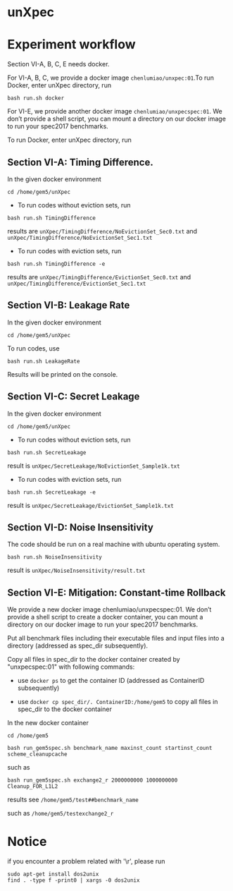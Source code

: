 # unXpec

# Experiment workflow

Section VI-A, B, C, E needs docker.

For VI-A, B, C, we provide a docker image `chenlumiao/unxpec:01`.To run Docker, enter unXpec directory, run


```shell
bash run.sh docker
```

For VI-E, we provide another docker image `chenlumiao/unxpecspec:01`.
We don’t provide a shell script, you can mount a directory on our docker image to run your spec2017 benchmarks.

To run Docker, enter unXpec directory, run 

## Section VI-A: Timing Difference. 

In the given docker environment

```shell
cd /home/gem5/unXpec
```

* To run codes without eviction sets, run

```shell
bash run.sh TimingDifference
```

results are `unXpec/TimingDifference/NoEvictionSet_Sec0.txt` and `unXpec/TimingDifference/NoEvictionSet_Sec1.txt`

* To run codes with eviction sets, run 

```shell
bash run.sh TimingDifference -e
```

results are `unXpec/TimingDifference/EvictionSet_Sec0.txt` and `unXpec/TimingDifference/EvictionSet_Sec1.txt`
    
## Section VI-B: Leakage Rate

In the given docker environment

```shell 
cd /home/gem5/unXpec
```

To run codes, use

```shell
bash run.sh LeakageRate
```

Results will be printed on the console.

## Section VI-C: Secret Leakage

In the given docker environment

```shell
cd /home/gem5/unXpec
```

* To run codes without eviction sets, run

```shell
bash run.sh SecretLeakage
```

result is `unXpec/SecretLeakage/NoEvictionSet_Sample1k.txt`

* To run codes with eviction sets, run 

```shell
bash run.sh SecretLeakage -e
```

result is `unXpec/SecretLeakage/EvictionSet_Sample1k.txt`
    


## Section VI-D: Noise Insensitivity

The code should be run on a real machine with ubuntu operating system.

```shell
bash run.sh NoiseInsensitivity
```

result is `unXpec/NoiseInsensitivity/result.txt`



## Section VI-E: Mitigation: Constant-time Rollback

We provide a new docker image chenlumiao/unxpecspec:01. We don’t provide a shell script to create a docker container, you can mount a directory on our docker image to run your spec2017 benchmarks.

Put all benchmark files including their executable files and input files into a directory (addressed as spec_dir subsequently).

Copy all files in spec_dir to the docker container created by "unxpecspec:01" with following commands:

* use `docker ps` to get the container ID (addressed as ContainerID subsequently)

* use `docker cp spec_dir/. ContainerID:/home/gem5`  to copy all files in spec_dir to the docker container


In the new docker container

```shell
cd /home/gem5
```

```shell
bash run_gem5spec.sh benchmark_name maxinst_count startinst_count scheme_cleanupcache
```
such as 

```shell
bash run_gem5spec.sh exchange2_r 2000000000 1000000000 Cleanup_FOR_L1L2
```

results see `/home/gem5/test##benchmark_name`

such as `/home/gem5/testexchange2_r`



# Notice

if you encounter a problem related with '\r', please run

```shell
sudo apt-get install dos2unix
find . -type f -print0 | xargs -0 dos2unix
```
